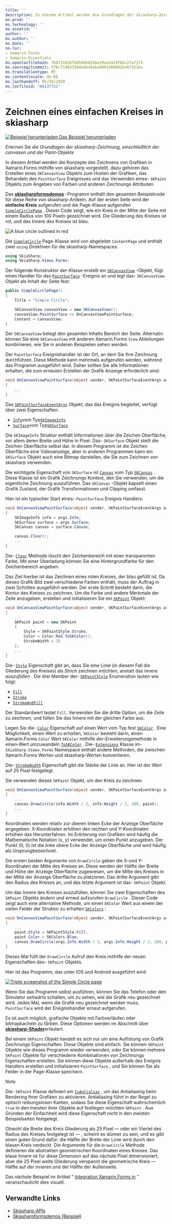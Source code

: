 ```yaml
---
title: ''
description: In diesem Artikel werden die Grundlagen der skiasharp-Zeichnung erläutert, einschließlich der canvasen und der Paint-Objekte in Xamarin.Forms Anwendungen, und es wird ein Beispielcode veranschaulicht.
ms.prod: ''
ms.technology: ''
ms.assetid: ''
author: ''
ms.author: ''
ms.date: ''
no-loc:
- Xamarin.Forms
- Xamarin.Essentials
ms.openlocfilehash: fb873102bfb8568b8298a39ea2429fb6c27af175
ms.sourcegitcommit: 57bc714633364aeb34aba9803e88802bebf321ba
ms.translationtype: MT
ms.contentlocale: de-DE
ms.lasthandoff: 05/28/2020
ms.locfileid: "84137721"
---
```

# <a name="drawing-a-simple-circle-in-skiasharp"></a>Zeichnen eines einfachen Kreises in skiasharp

[![Beispiel herunterladen](~/media/shared/download.png) Das Beispiel herunterladen](https://docs.microsoft.com/samples/xamarin/xamarin-forms-samples/skiasharpforms-demos)

_Erlernen Sie die Grundlagen der skiasharp-Zeichnung, einschließlich der canvasen und der Paint-Objekte_

In diesem Artikel werden die Konzepte des Zeichnens von Grafiken in Xamarin.Forms mithilfe von skiasharp vorgestellt. dazu gehören das Erstellen eines `SKCanvasView` Objekts zum Hosten der Grafiken, das Behandeln des `PaintSurface` Ereignisses und das Verwenden eines- `SKPaint` Objekts zum Angeben von Farben und anderen Zeichnungs Attributen.

Das [**skiasharpformsdemos**](https://docs.microsoft.com/samples/xamarin/xamarin-forms-samples/skiasharpforms-demos) -Programm enthält den gesamten Beispielcode für diese Reihe von skiasharp-Artikeln. Auf der ersten Seite wird der **einfache Kreis** aufgerufen und die Page-Klasse aufgerufen [`SimpleCirclePage`](https://github.com/xamarin/xamarin-forms-samples/blob/master/SkiaSharpForms/Demos/Demos/SkiaSharpFormsDemos/Basics/SimpleCirclePage.cs) . Dieser Code zeigt, wie ein Kreis in der Mitte der Seite mit einem Radius von 100 Pixeln gezeichnet wird. Die Gliederung des Kreises ist rot, und das Innere des Kreises ist blau.

![](circle-images/circleexample.png "A blue circle outlined in red")

Die [`SimpleCircle`](https://github.com/xamarin/xamarin-forms-samples/blob/master/SkiaSharpForms/Demos/Demos/SkiaSharpFormsDemos/Basics/SimpleCirclePage.cs) Page-Klasse wird von abgeleitet `ContentPage` und enthält zwei `using` Direktiven für die skiasharp-Namespaces:

```csharp
using SkiaSharp;
using SkiaSharp.Views.Forms;
```

Der folgende Konstruktor der-Klasse erstellt ein [`SKCanvasView`](xref:SkiaSharp.Views.Forms.SKCanvasView) -Objekt, fügt einen Handler für das [`PaintSurface`](xref:SkiaSharp.Views.Forms.SKCanvasView.PaintSurface) -Ereignis an und legt das- `SKCanvasView` Objekt als Inhalt der Seite fest:

```csharp
public SimpleCirclePage()
{
    Title = "Simple Circle";

    SKCanvasView canvasView = new SKCanvasView();
    canvasView.PaintSurface += OnCanvasViewPaintSurface;
    Content = canvasView;
}
```

Der `SKCanvasView` belegt den gesamten Inhalts Bereich der Seite. Alternativ können Sie eine `SKCanvasView` mit anderen Xamarin.Forms `View` Ableitungen kombinieren, wie Sie in anderen Beispielen sehen werden.

Der `PaintSurface` Ereignishandler ist der Ort, an dem Sie Ihre Zeichnung durchführen. Diese Methode kann mehrmals aufgerufen werden, während das Programm ausgeführt wird. Daher sollten Sie alle Informationen erhalten, die zum erneuten Erstellen der Grafik Anzeige erforderlich sind:

```csharp
void OnCanvasViewPaintSurface(object sender, SKPaintSurfaceEventArgs args)
{
    ...
}

```

Das [`SKPaintSurfaceEventArgs`](xref:SkiaSharp.Views.Forms.SKPaintSurfaceEventArgs) Objekt, das das Ereignis begleitet, verfügt über zwei Eigenschaften:

- [`Info`](xref:SkiaSharp.Views.Forms.SKPaintSurfaceEventArgs.Info)vom Typ[`SKImageInfo`](xref:SkiaSharp.SKImageInfo)
- [`Surface`](xref:SkiaSharp.Views.Forms.SKPaintSurfaceEventArgs.Surface)vom Typ[`SKSurface`](xref:SkiaSharp.SKSurface)

Die `SKImageInfo` Struktur enthält Informationen über die Zeichen Oberfläche, vor allem deren Breite und Höhe in Pixel. Das- `SKSurface` Objekt stellt die Zeichen Oberfläche selbst dar. In diesem Programm ist die Zeichen Oberfläche eine Videoanzeige, aber in anderen Programmen kann ein `SKSurface` Objekt auch eine Bitmap darstellen, die Sie zum Zeichnen von skiasharp verwenden.

Die wichtigste Eigenschaft von `SKSurface` ist [`Canvas`](xref:SkiaSharp.SKSurface.Canvas) vom Typ [`SKCanvas`](xref:SkiaSharp.SKCanvas) . Diese Klasse ist ein Grafik Zeichnungs Kontext, den Sie verwenden, um die eigentliche Zeichnung auszuführen. Das `SKCanvas` -Objekt kapselt einen Grafik Zustand, der Grafik Transformationen und Clipping umfasst.

Hier ist ein typischer Start eines- `PaintSurface` Ereignis Handlers:

```csharp
void OnCanvasViewPaintSurface(object sender, SKPaintSurfaceEventArgs args)
{
    SKImageInfo info = args.Info;
    SKSurface surface = args.Surface;
    SKCanvas canvas = surface.Canvas;

    canvas.Clear();
    ...
}

```

Die- [`Clear`](xref:SkiaSharp.SKCanvas.Clear) Methode löscht den Zeichenbereich mit einer transparenten Farbe. Mit einer Überladung können Sie eine Hintergrundfarbe für den Zeichenbereich angeben.

Das Ziel hierbei ist das Zeichnen eines roten Kreises, der blau gefüllt ist. Da dieses Grafik Bild zwei verschiedene Farben enthält, muss der Auftrag in zwei Schritten ausgeführt werden. Der erste Schritt besteht darin, die Kontur des Kreises zu zeichnen. Um die Farbe und andere Merkmale der Zeile anzugeben, erstellen und initialisieren Sie ein [`SKPaint`](xref:SkiaSharp.SKPaint) Objekt:

```csharp
void OnCanvasViewPaintSurface(object sender, SKPaintSurfaceEventArgs args)
{
    ...
    SKPaint paint = new SKPaint
    {
        Style = SKPaintStyle.Stroke,
        Color = Color.Red.ToSKColor(),
        StrokeWidth = 25
    };
    ...
}
```

Die- [`Style`](xref:SkiaSharp.SKPaint.Style) Eigenschaft gibt an, dass Sie eine Linie (in diesem Fall die Gliederung des Kreises) als *Strich* zeichnen möchten, anstatt das innere *auszufüllen* . Die drei Member der- [`SKPaintStyle`](xref:SkiaSharp.SKPaintStyle) Enumeration lauten wie folgt:

- [`Fill`](xref:SkiaSharp.SKPaintStyle.Fill)
- [`Stroke`](xref:SkiaSharp.SKPaintStyle.Stroke)
- [`StrokeAndFill`](xref:SkiaSharp.SKPaintStyle.StrokeAndFill)

Der Standardwert lautet `Fill`. Verwenden Sie die dritte Option, um die Zeile zu zeichnen, und füllen Sie das Innere mit der gleichen Farbe aus.

Legen Sie die- [`Color`](xref:SkiaSharp.SKPaint.Color) Eigenschaft auf einen Wert vom Typ fest [`SKColor`](xref:SkiaSharp.SKColor) . Eine Möglichkeit, einen-Wert zu erhalten, `SKColor` besteht darin, einen Xamarin.Forms `Color` Wert `SKColor` mithilfe der-Erweiterungsmethode in einen-Wert umzuwandeln [`ToSKColor`](xref:SkiaSharp.Views.Forms.Extensions.ToSKColor*) . Die- [`Extensions`](xref:SkiaSharp.Views.Forms.Extensions) Klasse im- `SkiaSharp.Views.Forms` Namespace enthält andere Methoden, die zwischen Xamarin.Forms Werten und skiasharp-Werten konvertieren.

Die- [`StrokeWidth`](xref:SkiaSharp.SKPaint.StrokeWidth) Eigenschaft gibt die Stärke der Linie an. Hier ist der Wert auf 25 Pixel festgelegt.

Sie verwenden dieses `SKPaint` Objekt, um den Kreis zu zeichnen:

```csharp
void OnCanvasViewPaintSurface(object sender, SKPaintSurfaceEventArgs args)
{
    ...
    canvas.DrawCircle(info.Width / 2, info.Height / 2, 100, paint);
    ...
}
```

Koordinaten werden relativ zur oberen linken Ecke der Anzeige Oberfläche angegeben. X-Koordinaten erhöhen den rechten und Y-Koordinaten erhöhen das Herunterfahren. Im Erörterung von Grafiken wird häufig die Mathematische Notation (x, y) verwendet, um einen Punkt anzugeben. Der Punkt (0, 0) ist die linke obere Ecke der Anzeige Oberfläche und wird häufig als *Ursprung*bezeichnet.

Die ersten beiden Argumente von `DrawCircle` geben die X-und Y-Koordinaten der Mitte des Kreises an. Diese werden der Hälfte der Breite und Höhe der Anzeige Oberfläche zugewiesen, um die Mitte des Kreises in der Mitte der Anzeige Oberfläche zu platzieren. Das dritte Argument gibt den Radius des Kreises an, und das letzte Argument ist das- `SKPaint` Objekt.

Um das Innere des Kreises auszufüllen, können Sie zwei Eigenschaften des `SKPaint` Objekts ändern und erneut aufzurufen `DrawCircle` . Dieser Code zeigt auch eine alternative Methode, um einen `SKColor` Wert aus einem der vielen Felder der Struktur zu erhalten [`SKColors`](xref:SkiaSharp.SKColors) :

```csharp
void OnCanvasViewPaintSurface(object sender, SKPaintSurfaceEventArgs args)
{
    ...
    paint.Style = SKPaintStyle.Fill;
    paint.Color = SKColors.Blue;
    canvas.DrawCircle(args.Info.Width / 2, args.Info.Height / 2, 100, paint);
}
```

Dieses Mal füllt der `DrawCircle` Aufruf den Kreis mithilfe der neuen Eigenschaften des- `SKPaint` Objekts.

Hier ist das Programm, das unter IOS und Android ausgeführt wird:

[![](circle-images/simplecircle-small.png "Triple screenshot of the Simple Circle page")](circle-images/simplecircle-large.png#lightbox "Triple screenshot of the Simple Circle page")

Wenn Sie das Programm selbst ausführen, können Sie das Telefon oder den Simulator seitwärts schalten, um zu sehen, wie die Grafik neu gezeichnet wird. Jedes Mal, wenn die Grafik neu gezeichnet werden muss, `PaintSurface` wird der Ereignishandler erneut aufgerufen.

Es ist auch möglich, grafische Objekte mit Farbverläufen oder bitmapkacheln zu färben. Diese Optionen werden im Abschnitt über [**skiasharp-Shader**](../effects/shaders/index.md)erläutert.

Bei einem `SKPaint` Objekt handelt es sich nur um eine Auflistung von Grafik Zeichnungs Eigenschaften. Diese Objekte sind einfach. Sie können `SKPaint` Objekte wie dieses Programm wieder verwenden, oder Sie können mehrere `SKPaint` Objekte für verschiedene Kombinationen von Zeichnungs Eigenschaften erstellen. Sie können diese Objekte außerhalb des Ereignis Handlers erstellen und initialisieren `PaintSurface` , und Sie können Sie als Felder in der Page-Klasse speichern.

> [!NOTE]
> Die- `SKPaint` Klasse definiert ein [`IsAntialias`](xref:SkiaSharp.SKPaint.IsAntialias) , um das Antialiasing beim Rendering Ihrer Grafiken zu aktivieren. Antialiasing führt in der Regel zu optisch reibungslosen Kanten, sodass Sie diese Eigenschaft wahrscheinlich `true` in den meisten ihrer Objekte auf festlegen möchten `SKPaint` . Aus Gründen der Einfachheit wird diese Eigenschaft _nicht_ in den meisten Beispielseiten festgelegt.

Obwohl die Breite des Kreis Gliederung als 25 Pixel &mdash; oder ein Viertel des Radius des Kreises festgelegt ist &mdash; , scheint es dünner zu sein, und es gibt einen guten Grund dafür: die Hälfte der Breite der Linie wird durch den blauen Kreis verdeckt. Die Argumente für die `DrawCircle` Methode definieren die abstrakten geometrischen Koordinaten eines Kreises. Das blaue Innere ist für diese Dimension auf das nächste Pixel dimensioniert, aber die 25 Pixel weite Gliederung verspannt die geometrische Kreis &mdash; Hälfte auf der inneren und der Hälfte der Außenseite.

Das nächste Beispiel im Artikel " [Integration Xamarin.Forms in](~/xamarin-forms/user-interface/graphics/skiasharp/basics/integration.md) " veranschaulicht dies visuell.

## <a name="related-links"></a>Verwandte Links

- [Skiasharp-APIs](https://docs.microsoft.com/dotnet/api/skiasharp)
- [Skiasharpformsdemos (Beispiel)](https://docs.microsoft.com/samples/xamarin/xamarin-forms-samples/skiasharpforms-demos)
